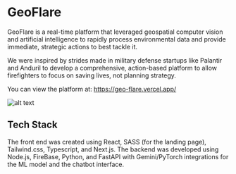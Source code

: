 # GeoFlare


GeoFlare is a real-time platform that leveraged geospatial computer vision and artificial intelligence to rapidly process environmental data and provide immediate, strategic actions to best tackle it.

We were inspired by strides made in military defense startups like Palantir and Anduril to develop a comprehensive, action-based platform to allow firefighters to focus on saving lives, not planning strategy.

You can view the platform at: https://geo-flare.vercel.app/

![alt text](https://github.com/[adcockdalton]/[GeoFlare]/blob/[branch]/app_image.png?raw=true)

## Tech Stack

 The front end was created using React, SASS (for the landing page), Tailwind.css, Typescript, and Next.js. The backend was developed using Node.js, FireBase, Python, and FastAPI with Gemini/PyTorch integrations for the ML model and the chatbot interface.


